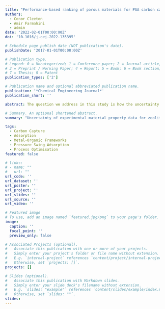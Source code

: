 ```yaml
---
title: "Performance-based ranking of porous materials for PSA carbon capture under the uncertainty of experimental data"
authors:
  - Conor Cleeton
  - Amir Farmahini
  - admin
date: '2022-02-01T00:00:00Z'
doi: '10.1016/j.cej.2022.135395'

# Schedule page publish date (NOT publication's date).
publishDate: '2017-01-01T00:00:00Z'

# Publication type.
# Legend: 0 = Uncategorized; 1 = Conference paper; 2 = Journal article;
# 3 = Preprint / Working Paper; 4 = Report; 5 = Book; 6 = Book section;
# 7 = Thesis; 8 = Patent
publication_types: ['2']

# Publication name and optional abbreviated publication name.
publication: '*Chemical Engineering Journal*'
publication_short: ''

abstract: The question we address in this study is how the uncertainty in equilibrium adsorption data and other properties of an adsorbent affects its ranking in screening studies for carbon capture using pressure swing adsorption (PSA). Construction of a model for a PSA simulation is normally based on a single set of experimental data, which leads to a single energy penalty-productivity Pareto front, used as the performance indicator for a given material. In reality, experimental measurements performed on the same material by different groups show a significant degree of scattering. How this scattering propagates to the process level is not known. To answer the question posed in this study, we consider the case of zeolite 13X, a well-known benchmark for carbon capture studies. Using curated experimental data from the literature, we develop a probabilistic isotherm model using hierarchical Bayesian inference. We then combine detailed process optimisation and surrogate models to explore the impact of material-level uncertainty on the behaviour of Pareto fronts. We observe that the performance of zeolite 13X is more accurately represented by a cloud of possible Pareto fronts rather than by a single Pareto front, and that characteristics of this cloud are mostly determined by the uncertainty in the adsorption data. Given the observed variability in process-level performance, materials ranking should be approached with caution as it is very likely that clouds of two distinct materials can overlap.

# Summary. An optional shortened abstract.
summary: "Uncertainty of experimental material property data for zeolite 13X is quantified. Impact of these uncertainties on PSA performance for CO2 capture is explored. Performance predictions are highly sensitive to uncertainty in adsorption data. Relative ranking of materials can change given the uncertainty at the process level." 

tags:
  - Carbon Capture
  - Adsorption
  - Metal-Organic Frameworks
  - Pressure Swing Adsorption
  - Process Optimisation
featured: false

# links:
# - name: ""
#   url: ""
url_code: ''
url_dataset: ''
url_poster: ''
url_project: ''
url_slides: ''
url_source: ''
url_video: ''

# Featured image
# To use, add an image named `featured.jpg/png` to your page's folder.
image:
  caption: ''
  focal_point: ''
  preview_only: false

# Associated Projects (optional).
#   Associate this publication with one or more of your projects.
#   Simply enter your project's folder or file name without extension.
#   E.g. `internal-project` references `content/project/internal-project/index.md`.
#   Otherwise, set `projects: []`.
projects: []

# Slides (optional).
#   Associate this publication with Markdown slides.
#   Simply enter your slide deck's filename without extension.
#   E.g. `slides: "example"` references `content/slides/example/index.md`.
#   Otherwise, set `slides: ""`.
slides:
---
```


